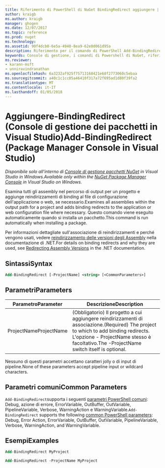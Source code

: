```yaml
---
title: Riferimento di PowerShell di NuGet BindingRedirect aggiungere | Documenti Microsoft
author: kraigb
ms.author: kraigb
manager: ghogen
ms.date: 12/07/2017
ms.topic: reference
ms.prod: nuget
ms.technology: 
ms.assetid: 90f4dcb0-6e5a-4948-8ea9-62e0d061d95a
description: Riferimento per il comando di PowerShell Add-BindingRedirect nella Console di gestione pacchetti NuGet in Visual Studio.
keywords: Console di gestione, i comandi di Powershell di NuGet, riferimento di Powershell di NuGet, Aggiungi BindingRedirect del pacchetto NuGet
ms.reviewer:
- karann-msft
- unniravindranathan
ms.openlocfilehash: 6a3232af925f75713168421e68f2773060c5ebaa
ms.sourcegitcommit: a40c1c1cc05a46410f317a72f695ad1d80f39fa2
ms.translationtype: MT
ms.contentlocale: it-IT
ms.lasthandoff: 01/05/2018
---
```

# <a name="add-bindingredirect-package-manager-console-in-visual-studio"></a><span data-ttu-id="3fdd7-104">Aggiungere-BindingRedirect (Console di gestione dei pacchetti in Visual Studio)</span><span class="sxs-lookup"><span data-stu-id="3fdd7-104">Add-BindingRedirect (Package Manager Console in Visual Studio)</span></span>

<span data-ttu-id="3fdd7-105">*Disponibile solo all'interno di [Console di gestione pacchetti NuGet](Package-Manager-Console.md) in Visual Studio in Windows.*</span><span class="sxs-lookup"><span data-stu-id="3fdd7-105">*Available only within the [NuGet Package Manager Console](Package-Manager-Console.md) in Visual Studio on Windows.*</span></span>

<span data-ttu-id="3fdd7-106">Esamina tutti gli assembly nel percorso di output per un progetto e aggiunge reindirizzamenti di binding al file di configurazione dell'applicazione o web, se necessario.</span><span class="sxs-lookup"><span data-stu-id="3fdd7-106">Examines all assemblies within the output path for a project and adds binding redirects to the application or web configuration file where necessary.</span></span> <span data-ttu-id="3fdd7-107">Questo comando viene eseguito automaticamente quando si installa un pacchetto.</span><span class="sxs-lookup"><span data-stu-id="3fdd7-107">This command is run automatically when installing a package.</span></span>

<span data-ttu-id="3fdd7-108">Per informazioni dettagliate sull'associazione di reindirizzamenti e perché vengono usati, vedere [reindirizzamento delle versioni degli Assembly](/dotnet/framework/configure-apps/redirect-assembly-versions) nella documentazione di .NET.</span><span class="sxs-lookup"><span data-stu-id="3fdd7-108">For details on binding redirects and why they are used, see [Redirecting Assembly Versions](/dotnet/framework/configure-apps/redirect-assembly-versions) in the .NET documentation.</span></span>

## <a name="syntax"></a><span data-ttu-id="3fdd7-109">Sintassi</span><span class="sxs-lookup"><span data-stu-id="3fdd7-109">Syntax</span></span>

```ps
Add-BindingRedirect [-ProjectName] <string> [<CommonParameters>]
```

## <a name="parameters"></a><span data-ttu-id="3fdd7-110">Parametri</span><span class="sxs-lookup"><span data-stu-id="3fdd7-110">Parameters</span></span>

| <span data-ttu-id="3fdd7-111">Parametro</span><span class="sxs-lookup"><span data-stu-id="3fdd7-111">Parameter</span></span> | <span data-ttu-id="3fdd7-112">Descrizione</span><span class="sxs-lookup"><span data-stu-id="3fdd7-112">Description</span></span> |
| --- | --- |
| <span data-ttu-id="3fdd7-113">ProjectName</span><span class="sxs-lookup"><span data-stu-id="3fdd7-113">ProjectName</span></span> | <span data-ttu-id="3fdd7-114">(Obbligatorio) Il progetto a cui aggiungere reindirizzamenti di associazione.</span><span class="sxs-lookup"><span data-stu-id="3fdd7-114">(Required) The project to which to add binding redirects.</span></span> <span data-ttu-id="3fdd7-115">L'opzione - ProjectName stesso è facoltativo.</span><span class="sxs-lookup"><span data-stu-id="3fdd7-115">The -ProjectName switch itself is optional.</span></span> |

<span data-ttu-id="3fdd7-116">Nessuno di questi parametri accettano caratteri jolly o di input di pipeline.</span><span class="sxs-lookup"><span data-stu-id="3fdd7-116">None of these parameters accept pipeline input or wildcard characters.</span></span>

## <a name="common-parameters"></a><span data-ttu-id="3fdd7-117">Parametri comuni</span><span class="sxs-lookup"><span data-stu-id="3fdd7-117">Common Parameters</span></span>

<span data-ttu-id="3fdd7-118">`Add-BindingRedirect`supporta i seguenti [parametri PowerShell comuni](http://go.microsoft.com/fwlink/?LinkID=113216): Debug, azione di errore, ErrorVariable, OutBuffer, OutVariable, PipelineVariable, Verbose, WarningAction e WarningVariable.</span><span class="sxs-lookup"><span data-stu-id="3fdd7-118">`Add-BindingRedirect` supports the following [common PowerShell parameters](http://go.microsoft.com/fwlink/?LinkID=113216): Debug, Error Action, ErrorVariable, OutBuffer, OutVariable, PipelineVariable, Verbose, WarningAction, and WarningVariable.</span></span>

## <a name="examples"></a><span data-ttu-id="3fdd7-119">Esempi</span><span class="sxs-lookup"><span data-stu-id="3fdd7-119">Examples</span></span>

```ps
Add-BindingRedirect MyProject

Add-BindingRedirect -ProjectName MyProject
```